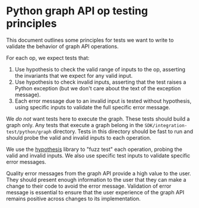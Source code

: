 # Python graph API op testing principles

This document outlines some principles for tests we want to write to validate
the behavior of graph API operations.

For each op, we expect tests that:

1. Use hypothesis to check the valid range of inputs to the op, asserting the
   invariants that we expect for any valid input.
2. Use hypothesis to check invalid inputs, asserting that the test raises a
   Python exception (but we don't care about the text of the exception message).
3. Each error message due to an invalid input is tested without hypothesis,
   using specific inputs to validate the full specific error message.

We _do not_ want tests here to execute the graph. These tests should build a
graph only. Any tests that execute a graph belong in the
`SDK/integration-test/python/graph` directory. Tests in this directory should be
fast to run and should probe the valid and invalid inputs to each operation.

We use the [hypothesis](https://hypothesis.readthedocs.io/) library to "fuzz
test" each operation, probing the valid and invalid inputs. We also use specific
test inputs to validate specific error messages.

Quality error messages from the graph API provide a high value to the user. They
should present enough information to the user that they can make a change to
their code to avoid the error message. Validation of error message is essential
to ensure that the user experience of the graph API remains positive across
changes to its implementation.
